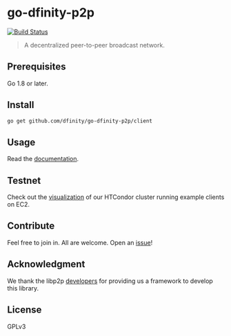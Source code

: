 # go-dfinity-p2p
[![Build Status](https://travis-ci.org/dfinity/go-dfinity-p2p.svg?branch=master)](https://travis-ci.org/dfinity/go-dfinity-p2p)

> A decentralized peer-to-peer broadcast network.

## Prerequisites

Go 1.8 or later.

## Install

```sh
go get github.com/dfinity/go-dfinity-p2p/client
```

## Usage

Read the [documentation](https://godoc.org/github.com/dfinity/go-dfinity-p2p/client).

## Testnet

Check out the [visualization](https://revolver.london.dfinity.build) of our HTCondor cluster running example clients on EC2.

## Contribute

Feel free to join in. All are welcome. Open an [issue](https://github.com/dfinity/go-dfinity-p2p/issues)!

## Acknowledgment

We thank the libp2p [developers](https://github.com/orgs/libp2p/people) for providing us a framework to develop this library.

## License

GPLv3
